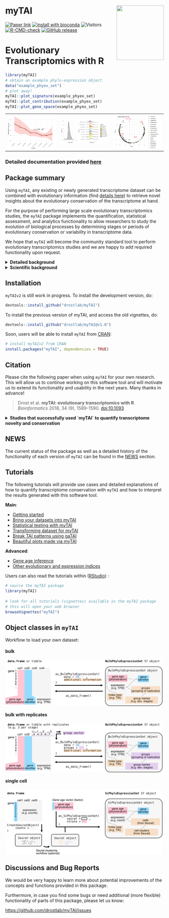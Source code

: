 
# myTAI <a href="https://drostlab.github.io/myTAI/">  <img src="man/figures/logo.png" align="right" height="174" width="150" /> </a>
[![Paper link](https://img.shields.io/badge/Published%20in-Bioinformatics-126888.svg)](https://doi.org/10.1093/bioinformatics/btx835)
[![install with bioconda](https://img.shields.io/badge/install%20with-bioconda-brightgreen.svg?style=flat)](https://bioconda.github.io/)
![Visitors](https://api.visitorbadge.io/api/visitors?path=https%3A%2F%2Fgithub.com%2Fdrostlab%2FmyTAI&label=VISITORS&countColor=%23263759&style=flat)
[![R-CMD-check](https://github.com/drostlab/myTAI/actions/workflows/R-CMD-check.yaml/badge.svg)](https://github.com/drostlab/myTAI/actions/workflows/R-CMD-check.yaml)
[![GitHub release](https://img.shields.io/github/v/release/drostlab/myTAI?label=Latest%20Release)](https://github.com/drostlab/myTAI/releases)

# Evolutionary Transcriptomics with R

```r
library(myTAI)
# obtain an example phylo-expression object
data("example_phyex_set")
# plot away!
myTAI::plot_signature(example_phyex_set)  
myTAI::plot_contribution(example_phyex_set)
myTAI::plot_gene_space(example_phyex_set)
```

<table>
  <tr>
    <td align="center">
      <a href="https://drostlab.github.io/myTAI/articles/myTAI.html">
        <picture>
          <source media="(prefers-color-scheme: dark)" srcset="docs/articles/Figures/plot_signature-darkmode.svg">
          <source media="(prefers-color-scheme: light)" srcset="docs/reference/figures/plot_signature.svg">
          <img src="docs/reference/figures/plot_signature.svg" alt="plot_signature function output" width="300">
        </picture>
      </a>
    </td>
    <td align="center">
      <a href="https://drostlab.github.io/myTAI/articles/tai-gallery.html#contribution-to-the-overall-tai-by-phylostratum">
        <picture>
          <source media="(prefers-color-scheme: dark)" srcset="docs/articles/Figures/unnamed-chunk-15-1-darkmode.png">
          <source media="(prefers-color-scheme: light)" srcset="docs/articles/tai-gallery_files/figure-html/unnamed-chunk-15-1.png">
          <img src="docs/articles/tai-gallery_files/figure-html/unnamed-chunk-15-1.png" alt="plot_contribution function output" width="300">
        </picture>
      </a>
    </td>
    <td align="center">
      <a href="https://drostlab.github.io/myTAI/articles/tai-gallery.html#dimension-reduction">
        <picture>
          <source media="(prefers-color-scheme: dark)" srcset="docs/articles/Figures/unnamed-chunk-22-1-darkmode.png">
          <source media="(prefers-color-scheme: light)" srcset="docs/articles/tai-gallery_files/figure-html/unnamed-chunk-22-1.png">
          <img src="docs/articles/tai-gallery_files/figure-html/unnamed-chunk-22-1.png" alt="plot_gene_space function output" width="300">
        </picture>
      </a>
    </td>
  </tr>
</table>


### Detailed documentation provided [here](https://drostlab.github.io/myTAI)

## Package summary

Using `myTAI`, any existing or newly generated transcriptome dataset can be combined with evolutionary information (find [details here](https://drostlab.github.io/myTAI/articles/phylostratigraphy.html)) to retrieve novel insights about the evolutionary conservation of the transcriptome at hand. 

For the purpose of performing large scale evolutionary transcriptomics studies, the `myTAI` package implements the quantification, statistical assessment, and analytics functionality to allow researchers to study the evolution of biological processes by determining stages or periods of evolutionary conservation or variability in transcriptome data. 

We hope that `myTAI` will become the community standard tool to perform evolutionary transcriptomics studies and we are happy to add required functionality upon request.

<details> <summary> <b> Detailed background </b> </summary>

In the past years, a variety of studies aimed to uncover the molecular basis of 
morphological innovation and variation from the evolutionary developmental perspective. 
These studies often rely on transcriptomic data to establish the molecular patterns 
driving the complex biological processes underlying phenotypic plasticity.

Although transcriptome information is a useful start to study the molecular mechanisms 
underlying a biological process of interest (molecular phenotype), they rarely capture 
__how__ these expression patterns emerged in the first place or to __what extent__ they 
are possibly constrained, thereby neglecting the evolutionary history and developmental 
constraints of genes contributing to the overall pool of expressed transcripts. 

To overcome this limitation, the `myTAI` package introduces procedures summarized 
under the term `evolutionary transcriptomics` to integrate gene age information 
into classical gene expression analysis. `Gene age inference` can be performed 
with [various existing software](https://drostlab.github.io/myTAI/articles/phylostratigraphy.html), 
but we recommend using [GenEra](https://github.com/josuebarrera/GenEra) or [orthomap](https://github.com/kullrich/orthomap), 
since they address published shortcomings of `gene age inference` ([see detailed discussion here](https://drostlab.github.io/myTAI/articles/phylostratigraphy.html)). 
In addition, users can easily retrieve [previously precomputed gene age information](https://github.com/drostlab/published_phylomaps) via our data package [phylomapr](https://github.com/LotharukpongJS/phylomapr).

Evolutionary transcriptomics studies can serve as a first approach to screen _in silico_ 
for the potential existence of evolutionary and developmental constraints within a biological process of interest. 
This is achieved by quantifying transcriptome conservation patterns and their underlying gene sets in biological processes. 
The exploratory analysis functions implemented in `myTAI` provide users with 
a standardized, automated and statistically sound framework to detect and analyze 
patterns of evolutionary constraints in any transcriptome dataset of interest.

</details>

<details> <summary> <b> Scientific background </b> </summary>

Today, phenomena such as morphological mutations, diseases or developmental processes 
are primarily investigated on the molecular level using transcriptomics approaches. 
Transcriptomes denote the total number of quantifiable transcripts present at a 
specific stage in a biological process. In disease or developmental (defect) studies, 
transcriptomes are usually measured over several time points. In treatment studies 
aiming to quantify differences in the transcriptome due to biotic stimuli, abiotic stimuli,
or diseases usually treatment / disease versus non-treatment / non-disease transcriptomes are compared. 
In either case, comparing changes in transcriptomes over time or between treatments 
allows us to identify genes and gene regulatory mechanisms that might be involved in 
governing the biological process of investigation. Although classic transcriptomics 
studies are based on an established methodology, little is known about the evolution 
and conservation mechanisms underlying such transcriptomes. Understanding the evolutionary 
mechanism that change transcriptomes over time, however, might give us a new perspective 
on how diseases emerge in the first place or how morphological changes are triggered by
changes of developmental transcriptomes.

Evolutionary transcriptomics aims to capture and quantify the evolutionary conservation 
of genes that contribute to the transcriptome during a specific stage of the biological 
process of interest. The resulting temporal conservation pattern
then enables to detect stages of development or other biological processes that
are evolutionarily conserved ([Drost et al., 2018](https://doi.org/10.1093/bioinformatics/btx835)). This quantification on the highest level is achieved through transcriptome indices (e.g. [Transcriptome Age Index](https://drostlab.github.io/myTAI/articles/phylostratigraphy.html) or [Transcriptome Divergence Index](https://drostlab.github.io/myTAI/articles/other-strata.html)) which aim to quantify the average evolutionary age [Barrera-Redondo et al., 2023](https://genomebiology.biomedcentral.com/articles/10.1186/s13059-023-02895-z) or sequence conservation [Drost et al., 2015](https://doi.org/10.1093/molbev/msv012) of genes that contribute to the transcriptome at a particular stage. In general, evolutionary transcriptomics can be used as a method to quantify the evolutionary conservation of transcriptomes at particular developmental stages and to investigate how transcriptomes underlying biological processes are constrained or channeled due to events in evolutionary history (Dollo's law) ([Drost et al., 2017](https://doi.org/10.1016/j.gde.2017.03.003)).

__Please note, since myTAI relies on gene age inference and there has been an extensive debate about the best approaches for gene age inference in the last years,
please follow my [updated discussion about the gene age inference literature](https://drostlab.github.io/myTAI/articles/phylostratigraphy.html). With [GenEra](https://github.com/josuebarrera/GenEra), we addressed all previously raised issues and we encourage users to run `GenEra` when aiming to infer gene ages for further `myTAI` analyses.__

</details>

## Installation

`myTAIv2` is still work in progress. To install the development version, do:

```r
devtools::install_github("drostlab/myTAI")
```

To install the previous version of myTAI, and access the old vignettes, do:

```r
devtools::install_github("drostlab/myTAI@v1.0")
```

Soon, users will be able to install `myTAI` from [CRAN](https://CRAN.R-project.org/package=myTAI):

```r
# install myTAIv2 from CRAN
install.packages("myTAI", dependencies = TRUE)
```

## Citation
Please cite the following paper when using `myTAI` for your own research. This will allow us to continue working on this software tool and will motivate us to extend its functionality and usability in the next years. Many thanks in advance!

> Drost et al. __myTAI: evolutionary transcriptomics with R__. _Bioinformatics_ 2018, 34 (9), 1589-1590. [doi:10.1093](https://doi.org/10.1093/bioinformatics/btx835)


<details> <summary> <b> Studies that successfully used `myTAI` to quantify transcriptome novelty and conservation </b> </summary>

>
> - _Evolutionary trends in the emergence of skeletal cell types_ 
A Damatac, II , S Koska , K K Ullrich , T Domazet-Lošo , A Klimovich , M Kaucká… - __Evolution Letters__, 2025
>
> - _Phylostratigraphic analysis revealed that ancient ohnologue PtoWRKY53 innovated a vascular transcription regulatory network in Populus_ 
W Huang, M Quan, W Qi, L Xiao, Y Fang, J Zhou… - __New Phytologist__, 2025
>
> - _Pra-GE-ATLAS: Empowering Pinus radiata stress and breeding research through a multi-omics database_ 
V Roces, MJ Cañal, JL Mateo, L Valledor… - __Journal of Integrative Plant Biology__, 2025
>
> - _Developmental phylotranscriptomics in grapevine suggests an ancestral role of somatic embryogenesis_ 
S Koska, D Leljak-Levanic, N Malenica, K Bigovic Villi… - __Communications Biology__, 2025
>
> - _Proteomic analyses reveal the key role of gene co-option in the evolution of the scaly-foot snail scleritome_ 
WC Wong, YH Kwan, X He, C Chen, S Xiang, Y Xiao…  - __Communications Biology__, 2025
>
> - _Genome assembly of Stewartia sinensis reveals origin and evolution of orphan genes in Theaceae_ 
L Cheng, Q Han, Y Hao, Z Qiao, M Li, D Liu… - __Communications Biology__, 2025
> 
> - _A transcriptomic hourglass in brown algae_ 
JS Lotharukpong, M Zheng, R Luthringer, D Liesner, H-G Drost, SM Coelho - __Nature__, 2024
>
> - _Genome assemblies of 11 bamboo species highlight diversification induced by dynamic subgenome dominance_
PF Ma, YL Liu, C Guo, G Jin, ZH Guo, L Mao, YZ Yang… - __Nature Genetics__, 2024
>
> - _Hemichordate cis-regulatory genomics and the gene expression dynamics of deuterostomes_
A Pérez-Posada, CY Lin, TP Fan, CY Lin, YC Chen… - __Nature Ecology & Evolution__, 2024
> 
> - _Comparison between 16S rRNA and shotgun sequencing in colorectal cancer, advanced colorectal lesions, and healthy human gut microbiota_
D Bars-Cortina, E Ramon, B Rius-Sansalvador… - __BMC genomics__, 2024
>
> - _Heat stress reprograms herbivory-induced defense responses in potato plants_
J Zhong, J Zhang, Y Zhang, Y Ge, W He, C Liang… - __BMC Plant Biology__, 2024
>
> - _The transcriptomic signature of adaptations associated with perfume collection in orchid bees_
K Darragh, SR Ramírez - __Journal of Evolutionary Biology__, 2024
>
> - _Proteomic dynamics revealed sex‐biased responses to combined heat‐drought stress in Marchantia_
S Guerrero, V Roces, L García‐Campa, L Valledor… - __Journal of Integrative Plant Biology__, 2024
>
> - _Evolution of gene networks underlying adaptation to drought stress in the wild tomato Solanum chilense_
K Wei, S Sharifova, X Zhao, N Sinha, H Nakayama… - __Molecular Ecology__, 2024
>
> - _Conserved and specific gene expression patterns in the embryonic development of tardigrades_
C Li, Z Yang, X Xu, L Meng, S Liu, D Yang - __Evolution & Development__, 2024
>
> - _The functions and factors governing fungal communities and diversity in agricultural waters: insights into the ecosystem services aquatic mycobiota provide_
P Pham, Y Shi, I Khan, M Sumarah, J Renaud… - __Frontiers in Microbiology__, 2024
>
> - _An evolutionary timeline of the oxytocin signaling pathway_
AM Sartorius, J Rokicki, S Birkeland, F Bettella, C Barth… - __Communications Biology__, 2024
>
> - _The Evolution of Foraging Webs is Associated with Young Genes in Araneoidea Spiders_
A Jia, T Yang, W Hu, S Ma, Z Zhang, Y Wang - __Available at SSRN 4383994__
>
> - _Multiplexed transcriptomic analyses of the plant embryonic hourglass_
H Wu, R Zhang, KJ Niklas, MJ Scanlon - __BioRxiv__, 2024
>
> - _Brachiopod genome unveils the evolution of the BMP–Chordin network in bilaterian body patterning_
TD Lewin, K Shimizu, IJY Liao, ME Chen, K Endo… - __BioRxiv__, 2024
>
> - _The angiosperm seed life cycle follows a developmental reverse hourglass_
AA Sami, L Bentsink, MAS Artur - __BioRxiv__, 2024
>
> - _Evolutionary trends in the emergence of skeletal cell types_
A Damatac, S Koska, KK Ullrich, T Domazet-Loso… - __BioRxiv__, 2024
>
> - _Transcriptome age of individual cell types in Caenorhabditis elegans_ F Ma, C Zheng - __Proceedings of the National Academy of Sciences__, 2023
>
> - _Single-cell atlases of two lophotrochozoan larvae highlight their complex evolutionary histories_
L Piovani, DJ Leite, LA Yañez Guerra, F Simpson… - __Science Advances__, 2023
>
> - _oggmap: a Python package to extract gene ages per orthogroup and link them with single-cell RNA data_
KK Ullrich, NE Glytnasi - __Bioinformatics__, 2023
>
> - _Discovery of putative long non-coding RNAs expressed in the eyes of Astyanax mexicanus (Actinopterygii: Characidae)_
I Batista da Silva, D Aciole Barbosa, KF Kavalco… - __Scientific Reports__, 2023
>
> - _An ancient split of germline and somatic stem cell lineages in Hydra_
C Nishimiya-Fujisawa, H Petersen, TC-T Koubková-Yu, C Noda, S Shigenobu, J Bageritz, T Fujisawa, O Simakov, S Kobayashi, TW Holstein - __BioRxiv__, 2023
>
> - _Oxytocin receptor expression patterns in the human brain across development_ 
J Rokicki, T Kaufmann, A-MG de Lange, D van der Meer, S Bahrami, AM Sartorius, UK Haukvik, NE Steen, E Schwarz, DJ Stein, T Nærland, OA Andreassen, LT Westlye, DS Quintana - __Neuropsychopharmacology__, 2022
>
> - _The Phylotranscriptomic Hourglass Pattern in Fungi: An Updated Model_ Y Xie, HS Kwan, PL Chan, WJ Wu, J Chiou, J Chang __BioRxiv__, 2022
> 
> - _Embryo-Like Features in Developing Bacillus subtilis Biofilms_ M Futo, L Opašić, S Koska, N Čorak, T Široki, V Ravikumar, A Thorsell, M Lenuzzi, D Kifer, M Domazet-Lošo, K Vlahoviček, I Mijakovic, T Domazet-Lošo - __Molecular Biology and Evolution__, 2021
>
> - _New Genes Interacted With Recent Whole-Genome Duplicates in the Fast Stem Growth of Bamboos_ G Jin, P-F Ma, X Wu, L Gu, M Long, C Zhang, DZ Li - __Molecular Biology and Evolution__, 2021
> 
> - _Evolutionary transcriptomics of metazoan biphasic life cycle supports a single intercalation origin of metazoan larvae_
J Wang, L Zhang, S Lian, Z Qin, X Zhu, X Dai, Z Huang et al. - __Nature Ecology & Evolution__, 2020
>
> - _Pervasive convergent evolution and extreme phenotypes define chaperone requirements of protein homeostasis_
Y Draceni, S Pechmann - __Proceedings of the National Academy of Sciences__, 2019
>
> - _Reconstructing the transcriptional ontogeny of maize and sorghum supports an inverse hourglass model of inflorescence development_ 
S Leiboff, S Hake - __Current Biology__, 2019
>
> - _The Transcriptional Landscape of Polyploid Wheats and their Diploid Ancestors during Embryogenesis and Grain Development_
D Xiang, TD Quilichini, Z Liu, P Gao, Y Pan et al. - __The Plant Cell__, 2019
>
> - _Pervasive convergent evolution and extreme phenotypes define chaperone requirements of protein homeostasis_
Y Draceni, S Pechmann - __Proceedings of the National Academy of Sciences__, 2019
>
> - _A unicellular relative of animals generates a layer of polarized cells by actomyosin-dependent cellularization_
O Dudin, A Ondracka, X Grau-Bové, AAB Haraldsen et al. - __eLife__, 2019
>
> - _Gene Expression Does Not Support the Developmental Hourglass Model in Three Animals with Spiralian Development_
L Wu, KE Ferger, JD Lambert - __Molecular Biology and Evolution__, 2019
>
> - _Phylostratr: a framework for phylostratigraphy_
Z Arendsee, J Li, U Singh, A Seetharam et al. - __Bioinformatics__, 2019
>
> - _Algorithms for synteny-based phylostratigraphy and gene origin classification_
Z Arendsee - 2019
>
> - _Elucidating the endogenous synovial fluid proteome and peptidome of inflammatory arthritis using label-free mass spectrometry_
SM Mahendran, EC Keystone, RJ Krawetz et al. - __Clinical proteomics__, 2019
>
> - _Environmental DNA reveals landscape mosaic of wetland plant communities_
ME Shackleton, GN Rees, G Watson et al. - __Global Ecology and Conservation__, 2019
>
> - _Developmental constraints on genome evolution in four bilaterian model species_
J Liu, M Robinson-Rechavi - __Genome Biology and Evolution__, 2018
>
> - _Mapping selection within Drosophila melanogaster embryo's anatomy_
I Salvador-Martínez et al. - __Molecular Biology and Evolution__, 2017
>
> - _Distribution and diversity of enzymes for polysaccharide degradation in fungi_
R Berlemont - __Scientific reports__, 2017
>
> - _The origins and evolutionary history of human non-coding RNA regulatory networks_
M Sherafatian, SJ Mowla - __Journal of bioinformatics and computational biology__, 2017
>
> - _High expression of new genes in trochophore enlightening the ontogeny and evolution of trochozoans_
F Xu, T Domazet-Lošo, D Fan, TL Dunwell, L Li et al. - __Scientific reports__, 2016
>
> - _Evidence for active maintenance of phylotranscriptomic hourglass patterns in animal and plant embryogenesis_
>HG Drost, A Gabel, I Grosse, M Quint - __Molecular Biology and Evolution__, 2015
>
</details>

## NEWS

The current status of the package as well as a detailed history of the
functionality of each version of `myTAI` can be found in the [NEWS](https://drostlab.github.io/myTAI/news/index.html) section.

## Tutorials

The following tutorials will provide use cases and detailed explanations of how to quantify transcriptome conservation with `myTAI` and how to interpret the results generated with this software tool.

**Main**:
- [Getting started](https://drostlab.github.io/myTAI/articles/myTAI.html)
- [Bring your datasets into myTAI](https://drostlab.github.io/myTAI/articles/phylo-expression-object.html)
- [Statistical testing with myTAI](https://drostlab.github.io/myTAI/articles/tai-stats.html)
- [Transforming dataset for myTAI](https://drostlab.github.io/myTAI/articles/tai-transform.html)
- [Break TAI patterns using gaTAI](https://drostlab.github.io/myTAI/articles/tai-breaker.html)
- [Beautiful plots made via myTAI](https://drostlab.github.io/myTAI/articles/tai-gallery.html)

**Advanced**:
- [Gene age inference](https://drostlab.github.io/myTAI/articles/phylostratigraphy.html)
- [Other evolutionary and expression indices](https://drostlab.github.io/myTAI/articles/other-strata.html)

Users can also read the tutorials within ([RStudio](https://posit.co/)) :

```r
# source the myTAI package
library(myTAI)

# look for all tutorials (vignettes) available in the myTAI package
# this will open your web browser
browseVignettes("myTAI")
```

## Object classes in `myTAI`

Workflow to load your own dataset:

#### bulk

<a href="https://drostlab.github.io/myTAI/articles/phylo-expression-object.html#mock-bulk-dataset-for-bulkphyloexpressionset">
  <picture>
    <source media="(prefers-color-scheme: dark)" srcset="docs/articles/Figures/myTAI_phyex-darkmode.png">
    <source media="(prefers-color-scheme: light)" srcset="docs/articles/Figures/myTAI_phyex.png">
    <img src="docs/articles/Figures/myTAI_phyex.png" alt="PhyEx overview" align="center" style="max-height: 500px; max-width: 500px;" />
  </picture>
</a>

#### bulk with replicates

<a href="https://drostlab.github.io/myTAI/articles/phylo-expression-object.html#what-if-the-dataset-contains-replicates">
  <picture>
    <source media="(prefers-color-scheme: dark)" srcset="docs/articles/Figures/myTAI_phyex_group-darkmode.png">
    <source media="(prefers-color-scheme: light)" srcset="docs/articles/Figures/myTAI_phyex_group.png">
    <img src="docs/articles/Figures/myTAI_phyex_group.png" alt="PhyEx replicates overview" align="center" style="max-height: 500px; max-width: 500px;" />
  </picture>
</a>

#### single cell

<a href="https://drostlab.github.io/myTAI/articles/phylo-expression-object.html#mock-single-cell-dataset-for-scphyloexpressionset">
  <picture>
    <source media="(prefers-color-scheme: dark)" srcset="docs/articles/Figures/myTAI_scphyex-darkmode.png">
    <source media="(prefers-color-scheme: light)" srcset="docs/articles/Figures/myTAI_scphyex.png">
    <img src="docs/articles/Figures/myTAI_scphyex.png" alt="scPhyEx overview" align="center" style="max-height: 500px; max-width: 500px;" />
  </picture>
</a>

## Discussions and Bug Reports

We would be very happy to learn more about potential improvements of the concepts and functions
provided in this package.

Furthermore, in case you find some bugs or need additional (more flexible) functionality of parts
of this package, please let us know:

https://github.com/drostlab/myTAI/issues


